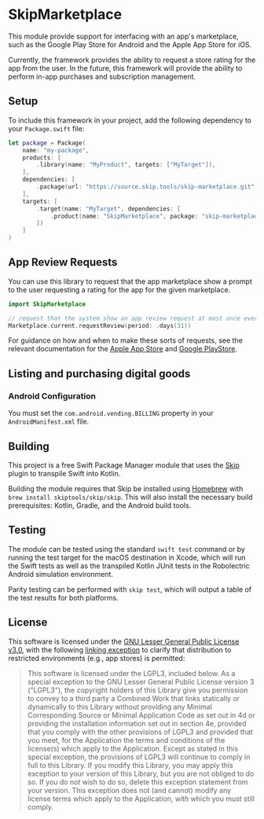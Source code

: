 # SkipMarketplace

This module provide support for interfacing with an app's
marketplace, such as the Google Play Store for Android
and the Apple App Store for iOS.

Currently, the framework provides the ability to request
a store rating for the app from the user. In the future,
this framework will provide the ability to perform
in-app purchases and subscription management.

## Setup

To include this framework in your project, add the following
dependency to your `Package.swift` file:

```swift
let package = Package(
    name: "my-package",
    products: [
        .library(name: "MyProduct", targets: ["MyTarget"]),
    ],
    dependencies: [
        .package(url: "https://source.skip.tools/skip-marketplace.git", "0.0.0"..<"2.0.0"),
    ],
    targets: [
        .target(name: "MyTarget", dependencies: [
            .product(name: "SkipMarketplace", package: "skip-marketplace")
        ])
    ]
)
```

## App Review Requests

You can use this library to request that the app marketplace show a prompt to the user requesting a rating for the app for the given marketplace.

```swift
import SkipMarketplace

// request that the system show an app review request at most once every month
Marketplace.current.requestReview(period: .days(31))
```

For guidance on how and when to make these sorts of requests, see the
relevant documentation for the 
[Apple App Store](https://developer.android.com/guide/playcore/in-app-review#when-to-request)
and
[Google PlayStore](https://developer.apple.com/design/human-interface-guidelines/ratings-and-reviews#Best-practices).

## Listing and purchasing digital goods



### Android Configuration

You must set the `com.android.vending.BILLING` property in your `AndroidManifest.xml` file.

## Building

This project is a free Swift Package Manager module that uses the
[Skip](https://skip.tools) plugin to transpile Swift into Kotlin.

Building the module requires that Skip be installed using
[Homebrew](https://brew.sh) with `brew install skiptools/skip/skip`.
This will also install the necessary build prerequisites:
Kotlin, Gradle, and the Android build tools.

## Testing

The module can be tested using the standard `swift test` command
or by running the test target for the macOS destination in Xcode,
which will run the Swift tests as well as the transpiled
Kotlin JUnit tests in the Robolectric Android simulation environment.

Parity testing can be performed with `skip test`,
which will output a table of the test results for both platforms.

## License

This software is licensed under the
[GNU Lesser General Public License v3.0](https://spdx.org/licenses/LGPL-3.0-only.html),
with the following
[linking exception](https://spdx.org/licenses/LGPL-3.0-linking-exception.html)
to clarify that distribution to restricted environments (e.g., app stores) is permitted:

> This software is licensed under the LGPL3, included below.
> As a special exception to the GNU Lesser General Public License version 3
> ("LGPL3"), the copyright holders of this Library give you permission to
> convey to a third party a Combined Work that links statically or dynamically
> to this Library without providing any Minimal Corresponding Source or
> Minimal Application Code as set out in 4d or providing the installation
> information set out in section 4e, provided that you comply with the other
> provisions of LGPL3 and provided that you meet, for the Application the
> terms and conditions of the license(s) which apply to the Application.
> Except as stated in this special exception, the provisions of LGPL3 will
> continue to comply in full to this Library. If you modify this Library, you
> may apply this exception to your version of this Library, but you are not
> obliged to do so. If you do not wish to do so, delete this exception
> statement from your version. This exception does not (and cannot) modify any
> license terms which apply to the Application, with which you must still
> comply.
